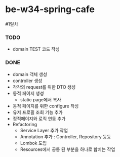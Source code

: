 # be-w34-spring-cafe

#1일차

### TODO
* domain TEST 코드 작성
  
### DONE
* domain 객체 생성
* controller 생성
* 각각의 request를 위한 DTO 생성
* 동적 페이지 생성
  * static page에서 복사
* 동적 페이지를 위한 configure 작성
* 유저 프로필 조회 기능 추가
* 정적페이지와 로직 연동 추가
* Refactoring
  * Service Layer 추가 작업
  * Annotation 추가 : Controller, Repository 등등
  * Lombok 도입
  * Resources에서 공통 된 부분을 하나로 합치는 작업